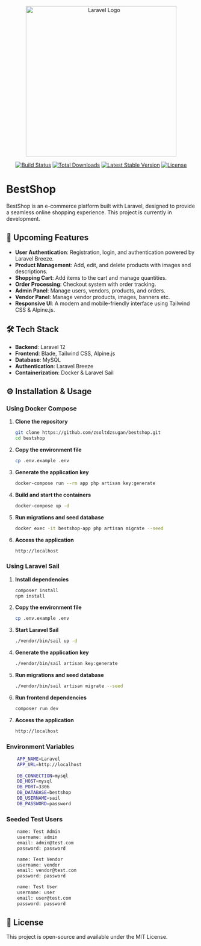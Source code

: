 <p align="center"><a href="https://laravel.com" target="_blank"><img src="https://raw.githubusercontent.com/laravel/art/master/logo-lockup/5%20SVG/2%20CMYK/1%20Full%20Color/laravel-logolockup-cmyk-red.svg" width="400" alt="Laravel Logo"></a></p>

<p align="center">
<a href="https://github.com/laravel/framework/actions"><img src="https://github.com/laravel/framework/workflows/tests/badge.svg" alt="Build Status"></a>
<a href="https://packagist.org/packages/laravel/framework"><img src="https://img.shields.io/packagist/dt/laravel/framework" alt="Total Downloads"></a>
<a href="https://packagist.org/packages/laravel/framework"><img src="https://img.shields.io/packagist/v/laravel/framework" alt="Latest Stable Version"></a>
<a href="https://packagist.org/packages/laravel/framework"><img src="https://img.shields.io/packagist/l/laravel/framework" alt="License"></a>
</p>

# BestShop

BestShop is an e-commerce platform built with Laravel, designed to provide a seamless online shopping experience. This project is currently in development.

## 🚀 Upcoming Features

- **User Authentication**: Registration, login, and authentication powered by Laravel Breeze.  
- **Product Management**: Add, edit, and delete products with images and descriptions.  
- **Shopping Cart**: Add items to the cart and manage quantities.  
- **Order Processing**: Checkout system with order tracking.  
- **Admin Panel**: Manage users, vendors, products, and orders.
- **Vendor Panel**: Manage vendor products, images, banners etc. 
- **Responsive UI**: A modern and mobile-friendly interface using Tailwind CSS & Alpine.js.  

## 🛠️ Tech Stack

- **Backend**: Laravel 12  
- **Frontend**: Blade, Tailwind CSS, Alpine.js  
- **Database**: MySQL  
- **Authentication**: Laravel Breeze  
- **Containerization**: Docker & Laravel Sail  

## ⚙️ Installation & Usage

### Using Docker Compose

1. **Clone the repository**  
    ```sh
    git clone https://github.com/zsoltdzsugan/bestshop.git
    cd bestshop
    ```
2. **Copy the environment file**  
    ```sh
    cp .env.example .env
    ```
3. **Generate the application key**  
    ```sh
    docker-compose run --rm app php artisan key:generate
    ```
4. **Build and start the containers**  
    ```sh
    docker-compose up -d
    ```
5. **Run migrations and seed database**  
    ```sh
    docker exec -it bestshop-app php artisan migrate --seed
    ```
6. **Access the application**  
    ```sh
    http://localhost
    ```

### Using Laravel Sail

1. **Install dependencies**  
    ```sh
    composer install
    npm install
    ```
2. **Copy the environment file**  
    ```sh
    cp .env.example .env
    ```
3. **Start Laravel Sail**  
    ```sh
    ./vendor/bin/sail up -d
    ```
4. **Generate the application key**  
    ```sh
    ./vendor/bin/sail artisan key:generate
    ```
5. **Run migrations and seed database**  
    ```sh
    ./vendor/bin/sail artisan migrate --seed
    ```
6. **Run frontend dependencies**  
    ```sh
    composer run dev
    ```
7. **Access the application**  
    ```sh
    http://localhost
    ```

### Environment Variables
```sh
    APP_NAME=Laravel
    APP_URL=http://localhost
    
    DB_CONNECTION=mysql
    DB_HOST=mysql
    DB_PORT=3306
    DB_DATABASE=bestshop
    DB_USERNAME=sail
    DB_PASSWORD=password
```
### Seeded Test Users
```sh
    name: Test Admin
    username: admin
    email: admin@test.com
    password: password

    name: Test Vendor
    username: vendor
    email: vendor@test.com
    password: password

    name: Test User
    username: user
    email: user@test.com
    password: password
```

## 📜 License
This project is open-source and available under the MIT License.
